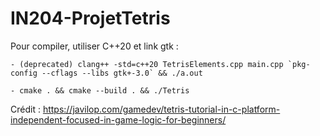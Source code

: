 # IN204-ProjetTetris

Pour compiler, utiliser C++20 et link gtk :

    - (deprecated) clang++ -std=c++20 TetrisElements.cpp main.cpp `pkg-config --cflags --libs gtk+-3.0` && ./a.out
    
    - cmake . && cmake --build . && ./Tetris


Crédit : https://javilop.com/gamedev/tetris-tutorial-in-c-platform-independent-focused-in-game-logic-for-beginners/
